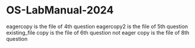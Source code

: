 # OS-LabManual-2024
eagercopy is the file of 4th question
eagercopy2 is the file of 5th question
existing_file copy is the file of 6th question 
not eager copy is the file of 8th question 

